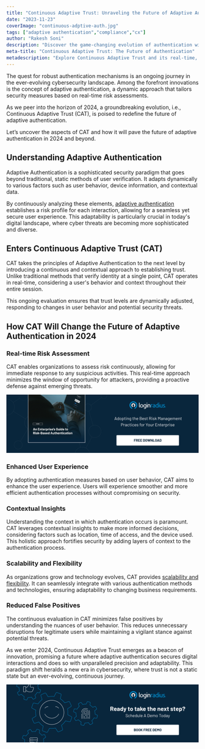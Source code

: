 ```yaml
---
title: "Continuous Adaptive Trust: Unraveling the Future of Adaptive Authentication in 2024"
date: "2023-11-23"
coverImage: "continuous-adptive-auth.jpg"
tags: ["adaptive authentication","compliance","cx"]
author: "Rakesh Soni"
description: "Discover the game-changing evolution of authentication with Continuous Adaptive Trust (CAT) in 2024 & beyond. CAT ensures a secure, seamless digital experience by continuously assessing trust in real time, making it a pivotal shift in cybersecurity."
meta-title: "Continuous Adaptive Trust: The Future of Authentication"
metadescription: "Explore Continuous Adaptive Trust and its real-time, contextual approach to authentication. See how CAT enhances security, user experience, and adaptability."
---
```

The quest for robust authentication mechanisms is an ongoing journey in the ever-evolving cybersecurity landscape. Among the forefront innovations is the concept of adaptive authentication, a dynamic approach that tailors security measures based on real-time risk assessments. 

As we peer into the horizon of 2024, a groundbreaking evolution, i.e., Continuous Adaptive Trust (CAT), is poised to redefine the future of adaptive authentication.

Let’s uncover the aspects of CAT and how it will pave the future of adaptive authentication in 2024 and beyond. 

## Understanding Adaptive Authentication

Adaptive Authentication is a sophisticated security paradigm that goes beyond traditional, static methods of user verification. It adapts dynamically to various factors such as user behavior, device information, and contextual data. 

By continuously analyzing these elements, [adaptive authentication](https://www.loginradius.com/blog/identity/adaptive-authentication/) establishes a risk profile for each interaction, allowing for a seamless yet secure user experience. This adaptability is particularly crucial in today's digital landscape, where cyber threats are becoming more sophisticated and diverse.

## Enters Continuous Adaptive Trust (CAT)

CAT takes the principles of Adaptive Authentication to the next level by introducing a continuous and contextual approach to establishing trust. Unlike traditional methods that verify identity at a single point, CAT operates in real-time, considering a user's behavior and context throughout their entire session. 

This ongoing evaluation ensures that trust levels are dynamically adjusted, responding to changes in user behavior and potential security threats.

## How CAT Will Change the Future of Adaptive Authentication in 2024

### Real-time Risk Assessment

CAT enables organizations to assess risk continuously, allowing for immediate response to any suspicious activities. This real-time approach minimizes the window of opportunity for attackers, providing a proactive defense against emerging threats.

[![GD-to-RBA](GD-to-RBA.png)](https://www.loginradius.com/resource/an-enterprises-guide-to-risk-based-authentication/)

### Enhanced User Experience

By adopting authentication measures based on user behavior, CAT aims to enhance the user experience. Users will experience smoother and more efficient authentication processes without compromising on security.

### Contextual Insights

Understanding the context in which authentication occurs is paramount. CAT leverages contextual insights to make more informed decisions, considering factors such as location, time of access, and the device used. This holistic approach fortifies security by adding layers of context to the authentication process.

### Scalability and Flexibility

As organizations grow and technology evolves, CAT provides [scalability and flexibility](https://www.loginradius.com/scalability/). It can seamlessly integrate with various authentication methods and technologies, ensuring adaptability to changing business requirements.

### Reduced False Positives

The continuous evaluation in CAT minimizes false positives by understanding the nuances of user behavior. This reduces unnecessary disruptions for legitimate users while maintaining a vigilant stance against potential threats.

As we enter 2024, Continuous Adaptive Trust emerges as a beacon of innovation, promising a future where adaptive authentication secures digital interactions and does so with unparalleled precision and adaptability. This paradigm shift heralds a new era in cybersecurity, where trust is not a static state but an ever-evolving, continuous journey.

[![book-a-demo-loginradius](../../assets/book-a-demo-loginradius.png)](https://www.loginradius.com/book-a-demo/)
